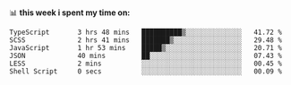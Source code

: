 📊 **this week i spent my time on:**
<!--START_SECTION:waka-->

```text
TypeScript       3 hrs 48 mins   ██████████▒░░░░░░░░░░░░░░   41.72 %
SCSS             2 hrs 41 mins   ███████▒░░░░░░░░░░░░░░░░░   29.48 %
JavaScript       1 hr 53 mins    █████▒░░░░░░░░░░░░░░░░░░░   20.71 %
JSON             40 mins         ██░░░░░░░░░░░░░░░░░░░░░░░   07.43 %
LESS             2 mins          ░░░░░░░░░░░░░░░░░░░░░░░░░   00.45 %
Shell Script     0 secs          ░░░░░░░░░░░░░░░░░░░░░░░░░   00.09 %
```

<!--END_SECTION:waka-->
